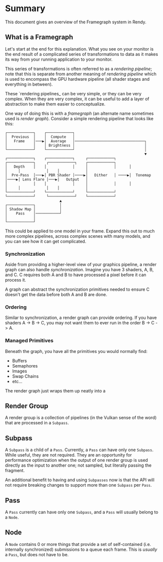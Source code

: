 # Summary

This document gives an overview of the Framegraph system in Rendy. 

## What is a Framegraph

Let's start at the end for this explanation. What you see on your monitor is the end result of a complicated series of transformations to data as it makes its way from your running application to your monitor.

This series of transformations is often referred to as a _rendering pipeline_; note that this is separate from another meaning of _rendering pipeline_ which is used to encompass the GPU hardware pipeline (all shader stages and everything in between). 

These `rendering pipelines_ can be very simple, or they can be very complex. When they are very complex, it can be useful to add a layer of abstraction to make them easier to conceptualize.

One way of doing this is with a _framegraph_ (an alternate name sometimes used is _render graph_). Consider a simple rendering pipeline that looks like this:

```
┌────────────┐    ┌────────────┐                                                                            
│  Previous  │    │  Compute   │                                                                            
│   Frame    │───▶│  Average   │────────────────────────────────┐                                           
│            │    │ Brightness │                                │                                           
└────────────┘    └────────────┘                                │                                           
                                                                ▼                                           
┌────────────┐    ┌────────────┐     ┌────────────┐      ┌────────────┐     ┌────────────┐    ┌────────────┐
│   Depth    │    │            │     │            │      │            │     │            │    │            │
│  Pre-Pass  │───▶│ PBR Shader │────▶│   Dither   │ ────▶│  Tonemap   │────▶│ Lens Flare │───▶│   Output   │
│            │    │            │     │            │      │            │     │            │    │            │
└────────────┘    └────────────┘     └────────────┘      └────────────┘     └────────────┘    └────────────┘
                         ▲                                                                                  
┌────────────┐           │                                                                                  
│ Shadow Map │           │                                                                                  
│    Pass    │───────────┘                                                                                  
│            │                                                                                              
└────────────┘                                                                                              
```

This could be applied to one model in your frame. Expand this out to much more complex pipelines, across complex scenes with many models, and you can see how it can get complicated.

### Synchronization

Aside from providing a higher-level view of your graphics pipeline, a render graph can also handle _synchronization_. Imagine you have 3 shaders, A, B, and C. C requires both A and B to have processed a pixel before it can process it.

A graph can abstract the synchronization primitives needed to ensure C doesn't get the data before both A and B are done.

### Ordering

Similar to synchronization, a render graph can provide ordering. If you have shaders A -> B -> C, you may not want them to ever run in the order B -> C -> A.

### Managed Primitives

Beneath the graph, you have all the primitives you would normally find:

* Buffers
* Semaphores
* Images
* Swap Chains
* etc...

The render graph just wraps them up neatly into a

## Render Group

A render group is a collection of pipelines (in the Vulkan sense of the word) that are processed in a `Subpass`.

## Subpass

A `Subpass` is a child of a `Pass`. Currently, a `Pass` can have only one `Subpass`. While useful, they are not required. They are an opportunity for performance optimization when the output of one render group is used directly as the input to another one; not sampled, but literally passing the fragment.

An additional benefit to having and using `Subpasses` now is that the API will not require breaking changes to support more than one `Subpass` per `Pass`. 

## Pass

A `Pass` currently can have only one `Subpass`, and a `Pass` will usually belong to a `Node`.

## Node

A `Node` contains 0 or more things that provide a set of self-contained (i.e. internally synchronized) submissions to a queue each frame. This is _usually_ a `Pass`, but does not have to be.